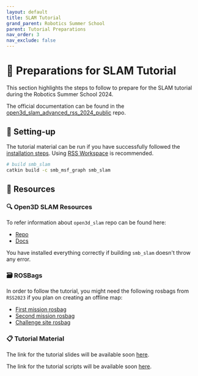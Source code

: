 ```yaml
---
layout: default
title: SLAM Tutorial
grand_parent: Robotics Summer School
parent: Tutorial Preparations
nav_order: 3
nav_exclude: false
---
```


# 🧭 Preparations for SLAM Tutorial

This section highlights the steps to follow to prepare for the SLAM tutorial during the Robotics Summer School 2024.

The official documentation can be found in the [open3d_slam_advanced_rss_2024_public](https://github.com/ETHZ-RobotX/open3d_slam_advanced_rss_2024_public) repo.

## 🔧 Setting-up

The tutorial material can be run if you have successfully followed the [installation steps](../../installation/index.md). Using [RSS Workspace](../../installation/rss-workspace.md) is recommended.

```bash
# build smb_slam
catkin build -c smb_msf_graph smb_slam
```

## 📂 Resources

### 🔍 Open3D SLAM Resources

To refer information about `open3d_slam` repo can be found here:
- [Repo](https://github.com/leggedrobotics/open3d_slam)
- [Docs](https://open3d-slam.readthedocs.io/en/latest/)

You have installed everything correctly if building ```smb_slam``` doesn't throw any error.

### 🗃️ ROSBags

In order to follow the tutorial, you might need the following rosbags from `RSS2023` if you plan on creating an offline map:

- [First mission rosbag](http://robotics.ethz.ch/~asl-datasets/2023_RoboticsSummerSchool_testing_data/2023-06-16-11-33-01_smb263.bag)
- [Second mission rosbag](http://robotics.ethz.ch/~asl-datasets/2023_RoboticsSummerSchool_testing_data/2023-06-16-11-39-50_smb263.bag)
- [Challenge site rosbag](http://robotics.ethz.ch/~asl-datasets/2023_RoboticsSummerSchool_testing_data/2023-06-16-11-45-45_smb263.bag)

### 📋 Tutorial Material

The link for the tutorial slides will be available soon [here]().

The link for the tutorial scripts will be available soon [here]().


<!-- ### Download tutorial scripts and data

Download the following [folder](https://drive.google.com/drive/folders/1UYSW2WWhQVyTyuiPeuYasUF1EvQcqu1R?usp=sharing) which contains the tutorial scripts and maps. -->


<!-- ## Manual Installation (Optional)

### Open3d Python install

You need to install the open3d python API which will be needed for tutorial on scan registration. We will use conda for this.

1. Install anaconda:  
    a. You can follow the instructions [here](https://linuxize.com/post/how-to-install-anaconda-on-ubuntu-20-04/)  
    b. Type ```yes``` to the following prompt(```Do you wish the installer to initialize Anaconda3 by running conda init?```)  
    c. Run the following command so that conda base is not automatically activated in every new terminal:  
         ```conda config --set auto_activate_base false``` 

2. Create a new conda environment:   
    ```
    conda create -n open3d_env python=3.8
    ```

3. Activate the conda environment:  
    ```
    conda activate open3d_env
    ```
4. Install open3d in the activated conda environment.
    ```
    pip install open3d==0.16.0
    ```

#### Verify the installation  

Check the open3d version (it should be 0.16)

1. In a terminal activate the conda environment and open python console:
    ```bash
    conda activate open3d_env
    python
    ```
2. Import open3d and check the version:
    ```
    import open3d
    open3d.__version__
    ```

### Open3d_slam install (cpp package, required for online SLAM and Localization)

Make sure that you have installed the repositories following the instructions [here](https://ethz-robotx.github.io/SuperMegaBot/core-software/installation_core.html
) for core SMB software since we will be running online SLAM in Gazebo simulation.  

Some additional dependencies are required for Open3d_slam for which you can follow these steps:

```bash
sudo apt install libgoogle-glog-dev
sudo apt install libglfw3 libglfw3-dev
sudo apt install ros-noetic-jsk-rviz-plugins
sudo apt install liblua5.2-dev
sudo add-apt-repository ppa:roehling/open3d
sudo apt update
sudo apt install libopen3d-dev
```

You can now go to your rss workspace and directly build the package smb_gazebo and smb_slam by running the following command:

```bash
cd smb_ws # PATH TO YOUR WORKSPACE
catkin build smb_gazebo smb_slam
``` -->